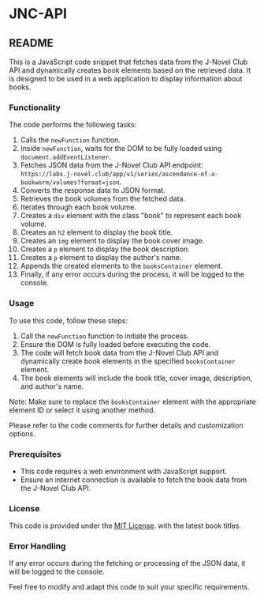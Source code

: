 # JNC-API
## README

This is a JavaScript code snippet that fetches data from the J-Novel Club API and dynamically creates book elements based on the retrieved data. It is designed to be used in a web application to display information about books.

### Functionality
The code performs the following tasks:

1. Calls the `newFunction` function.
2. Inside `newFunction`, waits for the DOM to be fully loaded using `document.addEventListener`.
3. Fetches JSON data from the J-Novel Club API endpoint: `https://labs.j-novel.club/app/v1/series/ascendance-of-a-bookworm/volumes?format=json`.
4. Converts the response data to JSON format.
5. Retrieves the book volumes from the fetched data.
6. Iterates through each book volume.
7. Creates a `div` element with the class "book" to represent each book volume.
8. Creates an `h2` element to display the book title.
9. Creates an `img` element to display the book cover image.
10. Creates a `p` element to display the book description.
11. Creates a `p` element to display the author's name.
12. Appends the created elements to the `booksContainer` element.
13. Finally, if any error occurs during the process, it will be logged to the console.

### Usage
To use this code, follow these steps:

1. Call the `newFunction` function to initiate the process.
2. Ensure the DOM is fully loaded before executing the code.
3. The code will fetch book data from the J-Novel Club API and dynamically create book elements in the specified `booksContainer` element.
4. The book elements will include the book title, cover image, description, and author's name.

Note: Make sure to replace the `booksContainer` element with the appropriate element ID or select it using another method.

Please refer to the code comments for further details and customization options.

### Prerequisites
- This code requires a web environment with JavaScript support.
- Ensure an internet connection is available to fetch the book data from the J-Novel Club API.

### License
This code is provided under the [MIT License](https://opensource.org/licenses/MIT). with the latest book titles.

### Error Handling

If any error occurs during the fetching or processing of the JSON data, it will be logged to the console.

Feel free to modify and adapt this code to suit your specific requirements.
